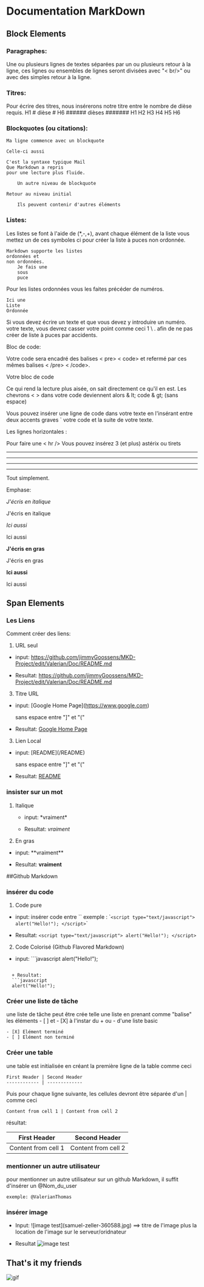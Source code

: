 # Documentation MarkDown
## Block Elements



### Paragraphes:

Une ou plusieurs lignes de textes séparées par un ou plusieurs retour à la ligne, ces lignes ou ensembles de lignes seront divisées avec "< br/>" ou avec des simples retour à la ligne.

### Titres:

Pour écrire des titres, nous insérerons notre titre entre le nombre de dièse requis. H1 # dièse # H6 ###### dièses #######
H1
H2
H3
H4
H5
H6

### Blockquotes (ou citations):

    Ma ligne commence avec un blockquote

    Celle-ci aussi

    C'est la syntaxe typique Mail
    Que Markdown a repris
    pour une lecture plus fluide.

        Un autre niveau de blockquote

    Retour au niveau initial

        Ils peuvent contenir d'autres éléments


### Listes:

Les listes se font à l'aide de (*,-,+), avant chaque élément de la liste vous mettez un de ces symboles ci pour créer la liste à puces non ordonnée.

    Markdown supporte les listes
    ordonnées et
    non ordonnées.
        Je fais une
        sous
        puce

Pour les listes ordonnées vous les faites précéder de numéros.

    Ici une
    Liste
    Ordonnée


Si vous devez écrire un texte et que vous devez y introduire un numéro. votre texte, vous devrez casser votre point comme ceci 1 \ . afin de ne pas créer de liste à puces par accidents.

Bloc de code:

Votre code sera encadré des balises < pre> < code> et refermé par ces mêmes balises < /pre> < /code>.

 Votre bloc de code

Ce qui rend la lecture plus aisée, on sait directement ce qu'il en est. Les chevrons < > dans votre code deviennent alors & lt; code & gt; (sans espace)

Vous pouvez insérer une ligne de code dans votre texte en l'insérant entre deux accents graves ` votre code et la suite de votre texte.

Les lignes horizontales :

Pour faire une < hr /> Vous pouvez insérez 3 (et plus) astérix ou tirets

***

* * * *

- - -

--------------

Tout simplement.

Emphase:

*J'écris en italique*

J'écris en italique

_Ici aussi_

Ici aussi

**J'écris en gras**

J'écris en gras

__Ici aussi__

Ici aussi

## Span Elements
### Les Liens

Comment créer des liens:

1. URL seul
  + input: https://github.com/jimmyGoossens/MKD-Project/edit/Valerian/Doc/README.md

  + Resultat: https://github.com/jimmyGoossens/MKD-Project/edit/Valerian/Doc/README.md

3. Titre URL

  + input:
  \[Google Home Page](https://www.google.com)

    sans espace entre "]" et "("

  + Resultat:
   [Google Home Page](https://www.google.com "Google's Homepage")

3. Lien Local

  + input:
  \[README](/README)

      sans espace entre "]" et "("

  + Resultat:
  [README](/README)

### insister sur un mot

1. Italique

    + input:
    \*vraiment*

    + Resultat:
     *vraiment*

2. En gras

  + input:
  \*\*vraiment**

  + Resultat:
  **vraiment**

##Github Markdown

### insérer du code

1. Code pure

  + input: insérer code entre \`\`  exemple :  \``<script type="text/javascript">
  alert("Hello!");
</script>`\`

  + Resultat: `<script type="text/javascript">
  alert("Hello!");
</script>`

2. Code Colorisé (Github Flavored Markdown)

  + input:
  \```javascript
alert("Hello!");
```

  + Resultat:
  ```javascript
  alert("Hello!");
  ```
### Créer une liste de tâche

une liste de tâche peut être crée telle une liste en prenant comme "balise" les éléments - [ ] et - [X] à l'instar du + ou - d'une liste basic

    - [X] Elément terminé
    - [ ] Elément non terminé





### Créer une table

une table est initialisée en créant la  première ligne de la table comme ceci

    First Header | Second Header
    ------------ | -------------

Puis pour chaque ligne suivante, les cellules devront être séparée d'un | comme ceci

    Content from cell 1 | Content from cell 2

résultat:

First Header | Second Header
------------ | -------------
Content from cell 1 | Content from cell 2

### mentionner un autre utilisateur

pour mentionner un autre utilisateur sur un github Markdown, il suffit d'insérer un \@Nom_du_user

    exemple: @ValerianThomas





### insérer image

  + Input: \![image test]\(samuel-zeller-360588.jpg) ==> titre de l'image plus la location de l'image sur le serveur/oridnateur

  + Resultat
![image test](samuel-zeller-360588.jpg)


## That's it my friends

![gif](https://media.giphy.com/media/Um3ljJl8jrnHy/giphy.gif)

